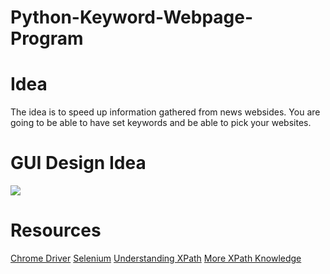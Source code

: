# Python-Keyword-Webpage-Program


# Idea
The idea is to speed up information gathered from news websides. You are going to be able to have set keywords and be able to pick your websites.


# GUI Design Idea

[![](https://github.com/dewy413/Python-Keyword-Webpage-Program/blob/main/Resources/GUI%20DESIGN%20IDEA.png)](#)




# Resources

[Chrome Driver](https://chromedriver.chromium.org/downloads)
[Selenium](https://selenium-python.readthedocs.io)
[Understanding XPath](https://www.guru99.com/xpath-selenium.html)
[More XPath Knowledge](https://www.w3schools.com/xml/xpath_syntax.asp)

